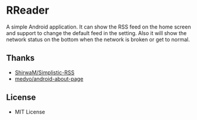 # RReader

A simple Android application. It can show the RSS feed on the home screen and support to change the default feed in the setting. Also it will show the network status on the bottom when the network is broken or get to normal.

## Thanks

* [ShirwaM/Simplistic-RSS](https://github.com/ShirwaM/Simplistic-RSS)
* [medyo/android-about-page](https://github.com/medyo/android-about-page)

## License

* MIT License
